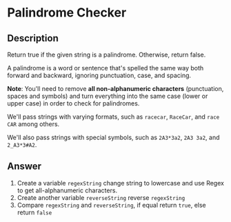 # Palindrome Checker

## Description
Return true if the given string is a palindrome. Otherwise, return false.

A palindrome is a word or sentence that's spelled the same way both forward and backward, ignoring punctuation, case, and spacing.

**Note**: You'll need to remove **all non-alphanumeric characters** (punctuation, spaces and symbols) and turn everything into the same case (lower or upper case) in order to check for palindromes.

We'll pass strings with varying formats, such as ```racecar```, ```RaceCar```, and ```race CAR``` among others.

We'll also pass strings with special symbols, such as ```2A3*3a2```, ```2A3 3a2```, and ```2_A3*3#A2```.

## Answer
1. Create a variable ```regexString``` change string to lowercase and use Regex to get all-alphanumeric characters.
2. Create another variable ```reverseString``` reverse ```regexString```
3. Compare ```regexString``` and ```reverseString```, if equal return ```true```, else return ```false```
